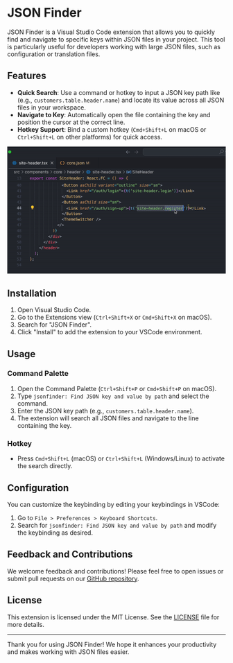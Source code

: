 # JSON Finder

JSON Finder is a Visual Studio Code extension that allows you to quickly find and navigate to specific keys within JSON files in your project. This tool is particularly useful for developers working with large JSON files, such as configuration or translation files.

## Features

- **Quick Search**: Use a command or hotkey to input a JSON key path like (e.g., `customers.table.header.name`) and locate its value across all JSON files in your workspace.
- **Navigate to Key**: Automatically open the file containing the key and position the cursor at the correct line.
- **Hotkey Support**: Bind a custom hotkey (`Cmd+Shift+L` on macOS or `Ctrl+Shift+L` on other platforms) for quick access.

![Demo](https://github.com/decarp0/vscode-json-finder/blob/main/images/preview1.gif?raw=true)

## Installation

1. Open Visual Studio Code.
2. Go to the Extensions view (`Ctrl+Shift+X` or `Cmd+Shift+X` on macOS).
3. Search for "JSON Finder".
4. Click "Install" to add the extension to your VSCode environment.

## Usage

### Command Palette

1. Open the Command Palette (`Ctrl+Shift+P` or `Cmd+Shift+P` on macOS).
2. Type `jsonfinder: Find JSON key and value by path` and select the command.
3. Enter the JSON key path (e.g., `customers.table.header.name`).
4. The extension will search all JSON files and navigate to the line containing the key.

### Hotkey

- Press `Cmd+Shift+L` (macOS) or `Ctrl+Shift+L` (Windows/Linux) to activate the search directly.

## Configuration

You can customize the keybinding by editing your keybindings in VSCode:

1. Go to `File > Preferences > Keyboard Shortcuts`.
2. Search for `jsonfinder: Find JSON key and value by path` and modify the keybinding as desired.

## Feedback and Contributions

We welcome feedback and contributions! Please feel free to open issues or submit pull requests on our [GitHub repository](https://github.com/decarp0/vscode-json-finder).

## License

This extension is licensed under the MIT License. See the [LICENSE](LICENSE) file for more details.

---

Thank you for using JSON Finder! We hope it enhances your productivity and makes working with JSON files easier.
